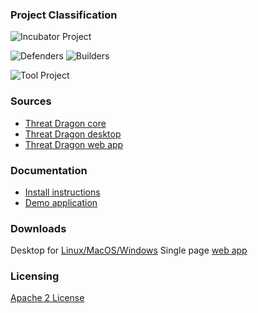 ### Project Classification

![Incubator Project](assets/images/common/owasp_level_incubator.svg)

![Defenders](assets/images/common/owasp_defenders.svg)
![Builders](assets/images/common/owasp_builders.svg)

![Tool Project](assets/images/common/owasp_tool_project.svg)

### Sources
* [Threat Dragon core](https://github.com/mike-goodwin/owasp-threat-dragon-core)
* [Threat Dragon desktop](https://github.com/mike-goodwin/owasp-threat-dragon-desktop)
* [Threat Dragon web app](https://github.com/mike-goodwin/owasp-threat-dragon)

### Documentation
* [Install instructions](http://docs.threatdragon.org/)
* [Demo application](https://threatdragon.org/)

### Downloads
Desktop for [Linux/MacOS/Windows](https://github.com/mike-goodwin/owasp-threat-dragon-desktop/releases)
Single page [web app](https://github.com/mike-goodwin/owasp-threat-dragon/archive/master.zip)

### Licensing
[Apache 2 License](https://www.apache.org/licenses/LICENSE-2.0)
